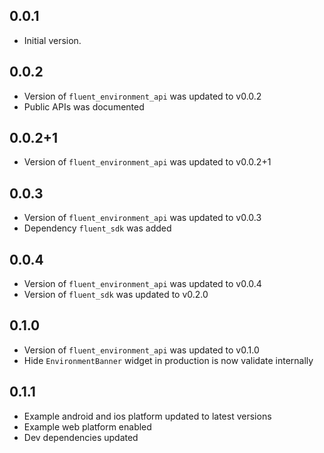 ## 0.0.1

* Initial version.

## 0.0.2

* Version of `fluent_environment_api` was updated to v0.0.2
* Public APIs was documented

## 0.0.2+1

* Version of `fluent_environment_api` was updated to v0.0.2+1

## 0.0.3

* Version of `fluent_environment_api` was updated to v0.0.3
* Dependency `fluent_sdk` was added

## 0.0.4

* Version of `fluent_environment_api` was updated to v0.0.4
* Version of `fluent_sdk` was updated to v0.2.0

## 0.1.0

* Version of `fluent_environment_api` was updated to v0.1.0
* Hide `EnvironmentBanner` widget in production is now validate internally

## 0.1.1

* Example android and ios platform updated to latest versions
* Example web platform enabled
* Dev dependencies updated